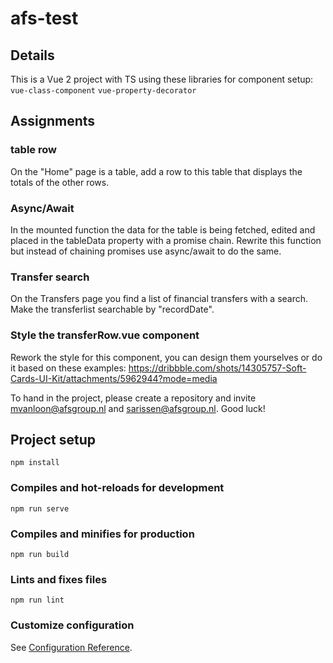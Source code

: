 # afs-test

## Details

This is a Vue 2 project with TS using these libraries for component setup:
```vue-class-component```
```vue-property-decorator```

## Assignments

### table row
On the "Home" page is a table, add a row to this table that displays the totals of the other rows.

### Async/Await
In the mounted function the data for the table is being fetched, edited and placed in the tableData property with a promise chain. 
Rewrite this function but instead of chaining promises use async/await to do the same. 

### Transfer search
On the Transfers page you find a list of financial transfers with a search. Make the transferlist searchable by "recordDate".

### Style the transferRow.vue component
Rework the style for this component, you can design them yourselves or do it based on these 
examples: https://dribbble.com/shots/14305757-Soft-Cards-UI-Kit/attachments/5962944?mode=media 


To hand in the project, please create a repository and invite mvanloon@afsgroup.nl and sarissen@afsgroup.nl.
Good luck!


## Project setup
```
npm install
```

### Compiles and hot-reloads for development
```
npm run serve
```

### Compiles and minifies for production
```
npm run build
```

### Lints and fixes files
```
npm run lint
```

### Customize configuration
See [Configuration Reference](https://cli.vuejs.org/config/).

